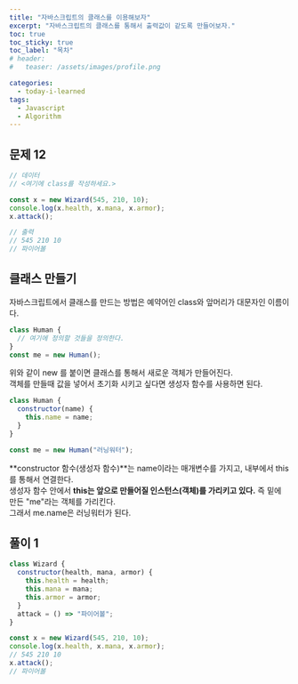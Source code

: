```yaml
---
title: "자바스크립트의 클래스를 이용해보자"
excerpt: "자바스크립트의 클래스를 통해서 출력값이 같도록 만들어보자."
toc: true
toc_sticky: true
toc_label: "목차"
# header:
#   teaser: /assets/images/profile.png

categories:
  - today-i-learned
tags:
  - Javascript
  - Algorithm
---
```


## 문제 12

```js
// 데이터
// <여기에 class를 작성하세요.>

const x = new Wizard(545, 210, 10);
console.log(x.health, x.mana, x.armor);
x.attack();

// 출력
// 545 210 10
// 파이어볼
```

## 클래스 만들기

자바스크립트에서 클래스를 만드는 방법은 예약어인 class와 앞머리가 대문자인 이름이다.

```js
class Human {
  // 여기에 정의할 것들을 정의한다.
}
const me = new Human();
```

위와 같이 new 를 붙이면 클래스를 통해서 새로운 객체가 만들어진다.  
객체를 만들때 값을 넣어서 초기화 시키고 싶다면 생성자 함수를 사용하면 된다.

```js
class Human {
  constructor(name) {
    this.name = name;
  }
}

const me = new Human("러닝워터");
```

**constructor 함수(생성자 함수)**는 name이라는 매개변수를 가지고, 내부에서 this를 통해서 연결한다.  
생성자 함수 안에서 **this는 앞으로 만들어질 인스턴스(객체)를 가리키고 있다.** 즉 밑에 만든 "me"라는 객체를 가리킨다.  
그래서 me.name은 러닝워터가 된다.

## 풀이 1

```js
class Wizard {
  constructor(health, mana, armor) {
    this.health = health;
    this.mana = mana;
    this.armor = armor;
  }
  attack = () => "파이어볼";
}

const x = new Wizard(545, 210, 10);
console.log(x.health, x.mana, x.armor);
// 545 210 10
x.attack();
// 파이어볼
```
